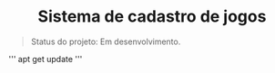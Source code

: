 <h1 align="center">Sistema de cadastro de jogos</h1>

> Status do projeto: Em desenvolvimento. 

'''
apt get update
'''

